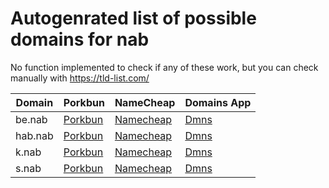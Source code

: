 # Autogenrated list of possible domains for nab

No function implemented to check if any of these work, but you can check manually with https://tld-list.com/

| Domain | Porkbun | NameCheap | Domains App |
|---|---|---|---|
| be.nab | [Porkbun](https://porkbun.com/checkout/search?prb=e814663da1&tlds=&idnLanguage=&search=search&q=be.nab) | [Namecheap](https://www.namecheap.com/domains/registration/results/?domain=be.nab) | [Dmns](https://dmns.app/domains?q=be.nab) |
| hab.nab | [Porkbun](https://porkbun.com/checkout/search?prb=e814663da1&tlds=&idnLanguage=&search=search&q=hab.nab) | [Namecheap](https://www.namecheap.com/domains/registration/results/?domain=hab.nab) | [Dmns](https://dmns.app/domains?q=hab.nab) |
| k.nab | [Porkbun](https://porkbun.com/checkout/search?prb=e814663da1&tlds=&idnLanguage=&search=search&q=k.nab) | [Namecheap](https://www.namecheap.com/domains/registration/results/?domain=k.nab) | [Dmns](https://dmns.app/domains?q=k.nab) |
| s.nab | [Porkbun](https://porkbun.com/checkout/search?prb=e814663da1&tlds=&idnLanguage=&search=search&q=s.nab) | [Namecheap](https://www.namecheap.com/domains/registration/results/?domain=s.nab) | [Dmns](https://dmns.app/domains?q=s.nab) |
